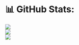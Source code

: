 # 📊 GitHub Stats:
![](https://github-readme-stats.vercel.app/api?username=AzimiShaja&theme=dark&hide_border=false&include_all_commits=false&count_private=false)<br/>
![](https://github-readme-streak-stats.herokuapp.com/?user=AzimiShaja&theme=dark&hide_border=false)<br/>
![](https://github-readme-stats.vercel.app/api/top-langs/?username=AzimiShaja&theme=dark&hide_border=false&include_all_commits=false&count_private=false&layout=compact)

